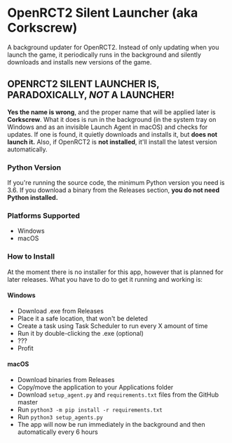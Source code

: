 # OpenRCT2 Silent Launcher (aka Corkscrew)
A background updater for OpenRCT2. Instead of only updating when you launch the game, it periodically runs in the background and silently downloads and installs new versions of the game.

## OPENRCT2 SILENT LAUNCHER IS, PARADOXICALLY, *NOT* A LAUNCHER!
**Yes the name is wrong**, and the proper name that will be applied later is **Corkscrew**. What it does is run in the background (in the system tray on Windows and as an invisible Launch Agent in macOS) and checks for updates. If one is found, it quietly downloads and installs it, but **does not launch it.**
Also, if OpenRCT2 is **not installed**, it'll install the latest version automatically.

### Python Version
If you're running the source code, the minimum Python version you need is 3.6. If you download a binary from the Releases section, **you do not need Python installed.**

### Platforms Supported
- Windows
- macOS

### How to Install
At the moment there is no installer for this app, however that is planned for later releases. What you have to do to get it running and working is:

#### Windows
- Download .exe from Releases
- Place it a safe location, that won't be deleted
- Create a task using Task Scheduler to run every X amount of time
- Run it by double-clicking the .exe (optional)
- ???
- Profit

#### macOS
- Download binaries from Releases
- Copy/move the application to your Applications folder
- Download `setup_agent.py` and `requirements.txt` files from the GitHub master
- Run `python3 -m pip install -r requirements.txt`
- Run `python3 setup_agents.py`
- The app will now be run immediately in the background and then automatically every 6 hours
